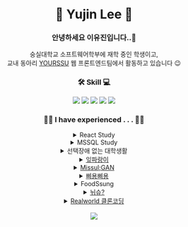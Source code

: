<div align="center">

<h1>🐧 Yujin Lee 🦕</h1>
<h3>안녕하세요 이유진입니다..👋</h3>
숭실대학교 소프트웨어학부에 재학 중인 학생이고,</br>
교내 동아리 <a href="https://github.com/yourssu">YOURSSU</a> 웹 프론트엔드팀에서 활동하고 있습니다 😉</br>


<h3>🛠 Skill 💻</h3>
  <img src="https://img.shields.io/badge/JavaScript-F7DF1E?style=flat-square&logo=JavaScript&logoColor=white"/>
  <img src="https://img.shields.io/badge/TypeScript-3178C6?style=flat-square&logo=TypeScript&logoColor=white"/>
  <img src="https://img.shields.io/badge/HTML5-E34F26?style=flat-square&logo=HTML5&logoColor=white"/>
  <img src="https://img.shields.io/badge/CSS3-1572B6?style=flat-square&logo=CSS3&logoColor=white"/>
  <img src="https://img.shields.io/badge/React-61DAFB?style=flat-square&logo=React&logoColor=white"/>

<h3>👩‍💻 I have experienced . . . 👩‍💻</h3>
<details>
<summary> React Study </summary>
- 진행 기간: 2021.07.12 ~ 2021.08.31</br>
- 숭실대학교 소모임 Ci&Ai 진행 스터디</br>
- HTML & CSS & Javascript 기초 스터디</br>
- 트위터, To-do 리스트, 네이버 블로그 클론코딩 </br>
</details>

<details><summary> MSSQL Study </summary>
- 진행 기간: 2022.01.11 ~ 2022.03.23</br>
- 숭실대학교 소모임 Ci&Ai 진행 스터디 </br>
- <a href="https://www.inflearn.com/course/mssql-%EB%8D%B0%EC%9D%B4%ED%84%B0%EB%B2%A0%EC%9D%B4%EC%8A%A4-%ED%8C%8C%ED%8A%B81">MSSQL Server 2016 기반의 데이터베이스 입문에서 활용까지 Part.1</a> ~ <a href="https://www.inflearn.com/course/mssql-%EB%8D%B0%EC%9D%B4%ED%84%B0%EB%B2%A0%EC%9D%B4%EC%8A%A4-%ED%8C%8C%ED%8A%B83">MSSQL Server 2016 기반의 데이터베이스 입문에서 활용까지 Part.3</a>
</details>

<details><summary> 선택장애 없는 대학생활 </summary>
- 진행 기간: 2022.02.09 ~ 2022.02.27</br>
- 숭실대학교 소모임 Ci&Ai 토이 프로젝트 경진대회</br>
- 자바 AWT, Swing을 이용한 GUI 프로그램</br>
- 레시피, 재료 조합 추천 프로그램 </br>
</details>

<details>
  <summary><a href="https://github.com/nijuy/chlorophyll">잎파랑이</a></summary>
- 진행 기간: 2022.03.02 ~ 2022.06.14</br>
- 식물 기록, 관리용 안드로이드 어플리케이션
</details>

<details>
  <summary><a href="https://github.com/MISSUL-GAN">Missul;GAN</a></summary>
- 진행 기간: 2022.07 ~ 2022.09</br>
- 숭실대학교 소프트웨어공모전 총장상 수상작</br>
- GAN을 활용한 작품 공유 커뮤니티 및 NFT 연동 서비스
</details>

<details>
  <summary><a href="https://github.com/bbiyongbbiyong/bbiyong-front">삐용삐용</a></summary>
- 진행 기간: 2022.11 ~ 2022.12 / 2023.07.03~ 2023.07.31</br>
- 실시간 재난 알림/모아보기 서비스
</details>

<details>
  <summary>FoodSsung</summary>
- 진행 기간: 2023.05.01 ~ 2023.05.15</br>
- 숭실대학교 동아리 YOURSSU - 웹 프론트엔드 팀</br>
- 봄축제 동아리 부스 홍보를 위한 웹 게임
</details>

<details>
  <summary><a href="https://github.com/rookieton-fox/Nyu-SSU-FE">뉘슈?</a></summary>
- 진행 기간: 2023.05.10 ~ 2023.05.31</br>
- 숭실대학교 동아리 YOURSSU - 루키톤</br>
- 숭실대학교 학생을 위한 디지털 명함 서비스
</details>

<details>
  <summary><a href="https://github.com/nijuy/realworld-PB">Realworld 클론코딩</a></summary>
- 진행 기간: 2023.05.20 ~ 2023.07.07</br>
- 숭실대학교 동아리 YOURSSU - 웹 프론트엔드 팀 인큐베이팅</br>
- Realworld 클론코딩 프로젝트</br>
</details></br>

<img src="https://github-readme-stats.vercel.app/api?username=nijuy">
</div>
